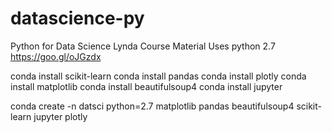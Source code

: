 # datascience-py
Python for Data Science Lynda Course Material
Uses python 2.7
https://goo.gl/oJGzdx

conda install scikit-learn
conda install pandas
conda install plotly
conda install matplotlib
conda install beautifulsoup4
conda install jupyter

conda create -n datsci python=2.7 matplotlib pandas beautifulsoup4 scikit-learn jupyter plotly

